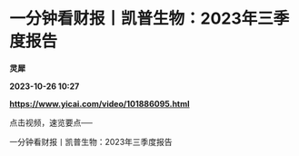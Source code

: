 # 一分钟看财报丨凯普生物：2023年三季度报告
**灵犀**

**2023-10-26 10:27**

**https://www.yicai.com/video/101886095.html**

点击视频，速览要点──

一分钟看财报丨凯普生物：2023年三季度报告
